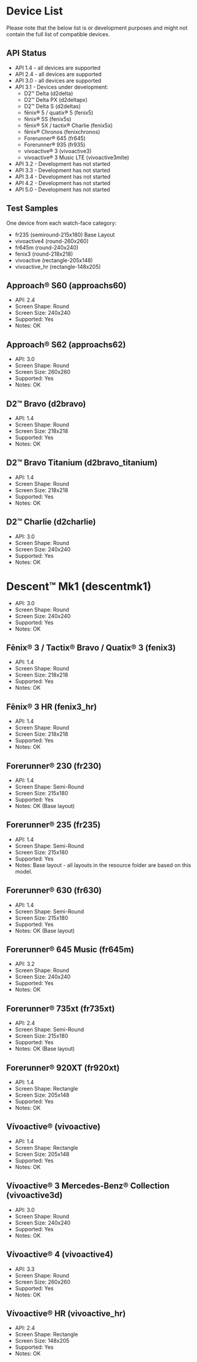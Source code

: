# Device List

Please note that the below list is or development purposes and might not contain the full list of compatible devices.

## API Status

- API 1.4 - all devices are supported
- API 2.4 - all devices are supported
- API 3.0 - all devices are supported
- API 3.1 - Devices under development:
  - D2™ Delta (d2delta)
  - D2™ Delta PX (d2deltapx)
  - D2™ Delta S (d2deltas)
  - fēnix® 5 / quatix® 5 (fenix5)
  - fēnix® 5S (fenix5s)
  - fēnix® 5X / tactix® Charlie (fenix5x)
  - fēnix® Chronos (fenixchronos)
  - Forerunner® 645 (fr645)
  - Forerunner® 935 (fr935)
  - vívoactive® 3 (vivoactive3)
  - vívoactive® 3 Music LTE (vivoactive3mlte)
- API 3.2 - Development has not started
- API 3.3 - Development has not started
- API 3.4 - Development has not started
- API 4.2 - Development has not started
- API 5.0 - Development has not started

## Test Samples

One device from each watch-face category:

- fr235 (semiround-215x180) Base Layout
- vivoactive4 (round-260x260)
- fr645m (round-240x240)
- fenix3 (round-218x218)
- vivoactive (rectangle-205x148)
- vivoactive_hr (rectangle-148x205)

## Approach® S60 (approachs60)

- API: 2.4
- Screen Shape: Round
- Screen Size: 240x240
- Supported: Yes
- Notes: OK

## Approach® S62 (approachs62)

- API: 3.0
- Screen Shape: Round
- Screen Size: 260x260
- Supported: Yes
- Notes: OK

## D2™ Bravo (d2bravo)

- API: 1.4
- Screen Shape: Round
- Screen Size: 218x218
- Supported: Yes
- Notes: OK

## D2™ Bravo Titanium (d2bravo_titanium)

- API: 1.4
- Screen Shape: Round
- Screen Size: 218x218
- Supported: Yes
- Notes: OK

## D2™ Charlie (d2charlie)

- API: 3.0
- Screen Shape: Round
- Screen Size: 240x240
- Supported: Yes
- Notes: OK

# Descent™ Mk1 (descentmk1)

- API: 3.0
- Screen Shape: Round
- Screen Size: 240x240
- Supported: Yes
- Notes: OK

## Fēnix® 3 / Tactix® Bravo / Quatix® 3 (fenix3)

- API: 1.4
- Screen Shape: Round
- Screen Size: 218x218
- Supported: Yes
- Notes: OK

## Fēnix® 3 HR (fenix3_hr)

- API: 1.4
- Screen Shape: Round
- Screen Size: 218x218
- Supported: Yes
- Notes: OK

## Forerunner® 230 (fr230)

- API: 1.4
- Screen Shape: Semi-Round
- Screen Size: 215x180
- Supported: Yes
- Notes: OK (Base layout)

## Forerunner® 235 (fr235)

- API: 1.4
- Screen Shape: Semi-Round
- Screen Size: 215x180
- Supported: Yes
- Notes: Base layout - all layouts in the resource folder are based on this model.

## Forerunner® 630 (fr630)

- API: 1.4
- Screen Shape: Semi-Round
- Screen Size: 215x180
- Supported: Yes
- Notes: OK (Base layout)

## Forerunner® 645 Music (fr645m)

- API: 3.2
- Screen Shape: Round
- Screen Size: 240x240
- Supported: Yes
- Notes: OK

## Forerunner® 735xt (fr735xt)

- API: 2.4
- Screen Shape: Semi-Round
- Screen Size: 215x180
- Supported: Yes
- Notes: OK (Base layout)

## Forerunner® 920XT (fr920xt)

- API: 1.4
- Screen Shape: Rectangle
- Screen Size: 205x148
- Supported: Yes
- Notes: OK

## Vívoactive® (vivoactive)

- API: 1.4
- Screen Shape: Rectangle
- Screen Size: 205x148
- Supported: Yes
- Notes: OK

## Vívoactive® 3 Mercedes-Benz® Collection (vivoactive3d)

- API: 3.0
- Screen Shape: Round
- Screen Size: 240x240
- Supported: Yes
- Notes: OK

## Vívoactive® 4 (vivoactive4)

- API: 3.3
- Screen Shape: Round
- Screen Size: 260x260
- Supported: Yes
- Notes: OK

## Vívoactive® HR (vivoactive_hr)

- API: 2.4
- Screen Shape: Rectangle
- Screen Size: 148x205
- Supported: Yes
- Notes: OK

